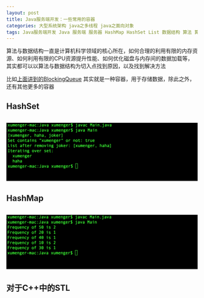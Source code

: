 ```yaml
---
layout: post
title: Java服务端开发：一些常用的容器
categories: 大型系统架构 java之多线程 java之面向对象
tags: Java服务端开发 Java 服务端 服务器 HashMap HashSet List 数据结构 算法 算法与数据结构 C++ STL 红黑树 
---
```


算法与数据结构一直是计算机科学领域的核心所在，如何合理的利用有限的内存资源、如何利用有限的CPU资源提升性能、如何优化磁盘与内存间的数据加载等，其实都可以以算法与数据结构为切入点找到原因，以及找到解决方法

比如[上面讲到的BlockingQueue](http://www.xumenger.com/java-server-02-blockingqueue-20180818/) 其实就是一种容器，用于存储数据，除此之外，还有其他更多的容器

## HashSet

```java

```

![](../media/image/2018-08-18/04-01.png)

## HashMap

```java

```

![](../media/image/2018-08-18/04-02.png)

## 对于C++中的STL

